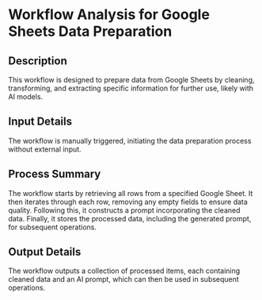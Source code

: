 # Workflow Analysis for Google Sheets Data Preparation

## Description
This workflow is designed to prepare data from Google Sheets by cleaning, transforming, and extracting specific information for further use, likely with AI models.

## Input Details
The workflow is manually triggered, initiating the data preparation process without external input.

## Process Summary
The workflow starts by retrieving all rows from a specified Google Sheet. It then iterates through each row, removing any empty fields to ensure data quality. Following this, it constructs a prompt incorporating the cleaned data. Finally, it stores the processed data, including the generated prompt, for subsequent operations.

## Output Details
The workflow outputs a collection of processed items, each containing cleaned data and an AI prompt, which can then be used in subsequent operations.
